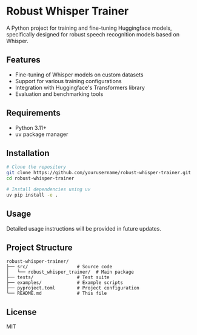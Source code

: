# Robust Whisper Trainer

A Python project for training and fine-tuning Huggingface models, specifically designed for robust speech recognition models based on Whisper.

## Features

- Fine-tuning of Whisper models on custom datasets
- Support for various training configurations
- Integration with Huggingface's Transformers library
- Evaluation and benchmarking tools

## Requirements

- Python 3.11+
- uv package manager

## Installation

```bash
# Clone the repository
git clone https://github.com/yourusername/robust-whisper-trainer.git
cd robust-whisper-trainer

# Install dependencies using uv
uv pip install -e .
```

## Usage

Detailed usage instructions will be provided in future updates.

## Project Structure

```
robust-whisper-trainer/
├── src/                  # Source code
│   └── robust_whisper_trainer/  # Main package
├── tests/                # Test suite
├── examples/             # Example scripts
├── pyproject.toml        # Project configuration
└── README.md             # This file
```

## License

MIT
